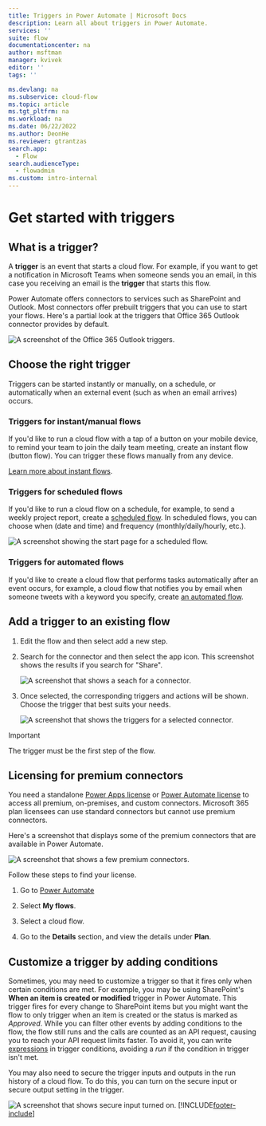 ```yaml
---
title: Triggers in Power Automate | Microsoft Docs
description: Learn all about triggers in Power Automate.
services: ''
suite: flow
documentationcenter: na
author: msftman
manager: kvivek
editor: ''
tags: ''

ms.devlang: na
ms.subservice: cloud-flow
ms.topic: article
ms.tgt_pltfrm: na
ms.workload: na
ms.date: 06/22/2022
ms.author: DeonHe
ms.reviewer: gtrantzas
search.app: 
  - Flow
search.audienceType: 
  - flowadmin
ms.custom: intro-internal
---
```



# Get started with triggers

## What is a trigger?

A **trigger** is an event that starts a cloud flow. For example, if you want to get a notification in Microsoft Teams when someone sends you an email, in this case you receiving an email is the **trigger** that starts this flow.

Power Automate offers connectors to services such as SharePoint and Outlook. Most connectors
offer prebuilt triggers that you can use to start your flows. Here's a partial look at the triggers that Office 365 Outlook connector provides by default.

   ![A screenshot of the Office 365 Outlook triggers.](./media/triggers-introduction/outlook-triggers.png)

## Choose the right trigger

Triggers can be started instantly or manually, on a schedule, or automatically when an external event (such as when an email arrives) occurs.

### Triggers for instant/manual flows

If you'd like to run a cloud flow with a tap of a button on your mobile device, to remind your team to join the daily team meeting, create an instant flow (button flow). You can trigger these flows manually from any device.

[Learn more about instant flows](./introduction-to-button-flows.md#trigger-an-instant-flow).

### Triggers for scheduled flows

If you'd like to run a cloud flow on a schedule, for example, to send a weekly project report, create a [scheduled flow](./run-scheduled-tasks.md). In scheduled flows, you can choose when (date and time) and frequency (monthly/daily/hourly, etc.).

![A screenshot showing the start page for a scheduled flow.](./media/triggers-introduction//scheduled-flows.png)

### Triggers for automated flows

If you'd like to create a cloud flow that performs tasks automatically after an event occurs, for example, a cloud flow that notifies you by email when someone tweets with a keyword you specify, create [an automated flow](./get-started-logic-flow.md).

## Add a trigger to an existing flow

1. Edit the flow and then select add a new step.

1. Search for the connector and then select the app icon. This screenshot shows the results if you search for "Share".

   ![A screenshot that shows a seach for a connector.](./media/triggers-introduction/connectors.png)

1. Once selected, the corresponding triggers and actions will be shown. Choose the trigger that best suits your needs.

   ![A screenshot that shows the triggers for a selected connector.](./media/triggers-introduction/triggers-share.png)

>[!IMPORTANT]
>The trigger must be the first step of the flow.

## Licensing for premium connectors

You need a standalone [Power Apps license](/powerapps.microsoft.com/pricing/) or [Power Automate license](https://flow.microsoft.com/pricing/) to access all premium, on-premises, and custom connectors. Microsoft 365 plan licensees can use standard connectors but cannot use premium connectors.

Here's a screenshot that displays some of the premium connectors that are available in Power Automate.

![A screenshot that shows a few premium connectors.](./media/triggers-introduction/premium-connectors.png)

Follow these steps to find your license.

1. Go to [Power Automate](https://powerautomate.com/)

1. Select **My flows**.

1. Select a cloud flow.

1. Go to the **Details** section, and view the details under **Plan**.

## Customize a trigger by adding conditions

Sometimes, you may need to customize a trigger so that it fires only when certain conditions are met. For example, you may be using SharePoint's **When an item is created or modified** trigger in Power Automate. This trigger fires for every
change to SharePoint items but you might want the flow to only trigger when an item is created or the status is marked as *Approved*. While you can filter other events by adding conditions to the flow, the flow still runs and the calls are counted as an API request, causing you to reach your API request limits faster.
To avoid it, you can write [expressions](./use-expressions-in-conditions.md) in trigger conditions, avoiding a *run* if the condition in trigger isn't met.

You may also need to secure the trigger inputs and outputs in the run history of a cloud flow. To do this, you can turn on the secure input or secure output setting in the trigger.

![A screenshot that shows secure input turned on.](./media/triggers-introduction/secure-trigger-input-output.png)
[!INCLUDE[footer-include](includes/footer-banner.md)]
